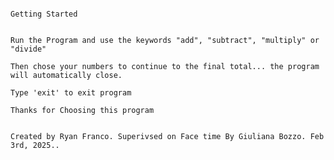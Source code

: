                                                                                                                      Getting Started

                                                                                    Run the Program and use the keywords "add", "subtract", "multiply" or "divide"
                                                                                Then chose your numbers to continue to the final total... the program will automatically close. 
                                                                                                               Type 'exit' to exit program 
                                                                                                             Thanks for Choosing this program

                                                                                      Created by Ryan Franco. Superivsed on Face time By Giuliana Bozzo. Feb 3rd, 2025.. 


